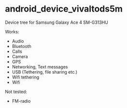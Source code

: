 android_device_vivaltods5m
======================

Device tree for Samsung Galaxy Ace 4 SM-G313HU

Works:
* Audio
* Bluetooth
* Calls
* Camera
* GPS
* Networking, Text messages
* USB (Tethering, file sharing etc.)
* Wifi tethering
* Wifi

Not tested:
* FM-radio